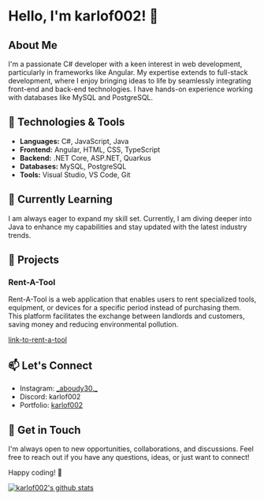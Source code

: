 # Hello, I'm karlof002! 👋

## About Me

I'm a passionate C# developer with a keen interest in web development, particularly in frameworks like Angular. My expertise extends to full-stack development, where I enjoy bringing ideas to life by seamlessly integrating front-end and back-end technologies. I have hands-on experience working with databases like MySQL and PostgreSQL.

## 🔧 Technologies & Tools

- **Languages:** C#, JavaScript, Java
- **Frontend:** Angular, HTML, CSS, TypeScript
- **Backend:** .NET Core, ASP.NET, Quarkus
- **Databases:** MySQL, PostgreSQL
- **Tools:** Visual Studio, VS Code, Git

## 🌱 Currently Learning

I am always eager to expand my skill set. Currently, I am diving deeper into Java to enhance my capabilities and stay updated with the latest industry trends.

## 🚀 Projects

### Rent-A-Tool
Rent-A-Tool is a web application that enables users to rent specialized tools, equipment, or devices for a specific period instead of purchasing them. This platform facilitates the exchange between landlords and customers, saving money and reducing environmental pollution.

[link-to-rent-a-tool](https://student.cloud.htl-leonding.ac.at/f.satybaldy-ulu/rat/#/)
## 📫 Let's Connect

- Instagram: [\_aboudy30.\_](https://www.instagram.com/_aboudy30._/)
- Discord: karlof002
- Portfolio: [karlof002](https://karlof002.github.io/)

## 💬 Get in Touch

I'm always open to new opportunities, collaborations, and discussions. Feel free to reach out if you have any questions, ideas, or just want to connect!

Happy coding! 🚀

[![karlof002's github stats](https://github-readme-stats.vercel.app/api?username=karlof002&show_icons=true&title_color=fff&icon_color=79ff97&text_color=9f9f9f&bg_color=151515&count_private=true)](https://github.com/karlof002)
